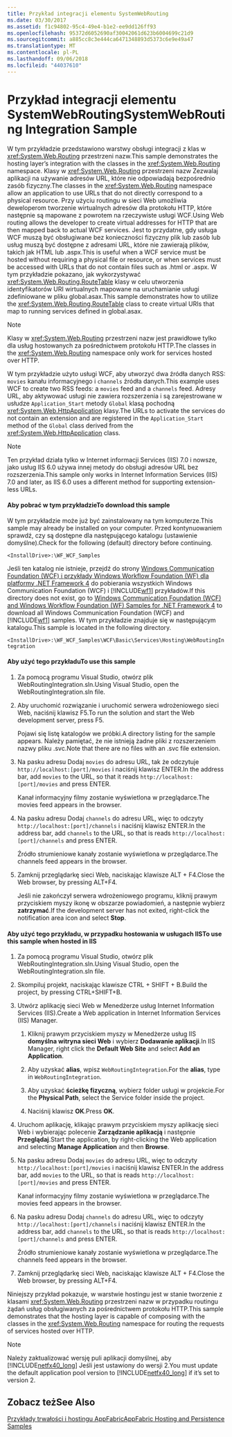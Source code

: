```yaml
---
title: Przykład integracji elementu SystemWebRouting
ms.date: 03/30/2017
ms.assetid: f1c94802-95c4-49e4-b1e2-ee9dd126ff93
ms.openlocfilehash: 95372d6052690af30042061d623b6004699c21d9
ms.sourcegitcommit: a885cc8c3e444ca6471348893d5373c6e9e49a47
ms.translationtype: MT
ms.contentlocale: pl-PL
ms.lasthandoff: 09/06/2018
ms.locfileid: "44037610"
---
```

# <a name="systemwebrouting-integration-sample"></a><span data-ttu-id="47c9a-102">Przykład integracji elementu SystemWebRouting</span><span class="sxs-lookup"><span data-stu-id="47c9a-102">SystemWebRouting Integration Sample</span></span>
<span data-ttu-id="47c9a-103">W tym przykładzie przedstawiono warstwy obsługi integracji z klas w <xref:System.Web.Routing> przestrzeni nazw.</span><span class="sxs-lookup"><span data-stu-id="47c9a-103">This sample demonstrates the hosting layer’s integration with the classes in the <xref:System.Web.Routing> namespace.</span></span> <span data-ttu-id="47c9a-104">Klasy w <xref:System.Web.Routing> przestrzeni nazw Zezwalaj aplikacji na używanie adresów URL, które nie odpowiadają bezpośrednio zasób fizyczny.</span><span class="sxs-lookup"><span data-stu-id="47c9a-104">The classes in the <xref:System.Web.Routing> namespace allow an application to use URLs that do not directly correspond to a physical resource.</span></span> <span data-ttu-id="47c9a-105">Przy użyciu routingu w sieci Web umożliwia deweloperom tworzenie wirtualnych adresów dla protokołu HTTP, które następnie są mapowane z powrotem na rzeczywiste usługi WCF.</span><span class="sxs-lookup"><span data-stu-id="47c9a-105">Using Web routing allows the developer to create virtual addresses for HTTP that are then mapped back to actual WCF services.</span></span> <span data-ttu-id="47c9a-106">Jest to przydatne, gdy usługa WCF muszą być obsługiwane bez konieczności fizyczny plik lub zasób lub usług muszą być dostępne z adresami URL, które nie zawierają plików, takich jak HTML lub .aspx.</span><span class="sxs-lookup"><span data-stu-id="47c9a-106">This is useful when a WCF service must be hosted without requiring a physical file or resource, or when services must be accessed with URLs that do not contain files such as .html or .aspx.</span></span> <span data-ttu-id="47c9a-107">W tym przykładzie pokazano, jak wykorzystywać <xref:System.Web.Routing.RouteTable> klasy w celu utworzenia identyfikatorów URI wirtualnych mapowane na uruchamianie usługi zdefiniowane w pliku global.asax.</span><span class="sxs-lookup"><span data-stu-id="47c9a-107">This sample demonstrates how to utilize the <xref:System.Web.Routing.RouteTable> class to create virtual URIs that map to running services defined in global.asax.</span></span> 

> [!NOTE]
>  <span data-ttu-id="47c9a-108">Klasy w <xref:System.Web.Routing> przestrzeni nazw jest prawidłowe tylko dla usług hostowanych za pośrednictwem protokołu HTTP.</span><span class="sxs-lookup"><span data-stu-id="47c9a-108">The classes in the <xref:System.Web.Routing> namespace only work for services hosted over HTTP.</span></span>  
  
<span data-ttu-id="47c9a-109">W tym przykładzie użyto usługi WCF, aby utworzyć dwa źródła danych RSS: `movies` kanału informacyjnego i `channels` źródła danych.</span><span class="sxs-lookup"><span data-stu-id="47c9a-109">This example uses WCF to create two RSS feeds: a `movies` feed and a `channels` feed.</span></span> <span data-ttu-id="47c9a-110">Adresy URL, aby aktywować usługi nie zawiera rozszerzenia i są zarejestrowane w usłudze `Application_Start` metody `Global` klasą pochodną <xref:System.Web.HttpApplication> klasy.</span><span class="sxs-lookup"><span data-stu-id="47c9a-110">The URLs to activate the services do not contain an extension and are registered in the `Application_Start` method of the `Global` class derived from the <xref:System.Web.HttpApplication> class.</span></span>  
  
> [!NOTE]
>  <span data-ttu-id="47c9a-111">Ten przykład działa tylko w Internet informacji Services (IIS) 7.0 i nowsze, jako usług IIS 6.0 używa innej metody do obsługi adresów URL bez rozszerzenia.</span><span class="sxs-lookup"><span data-stu-id="47c9a-111">This sample only works in Internet Information Services (IIS) 7.0 and later, as IIS 6.0 uses a different method for supporting extension-less URLs.</span></span>  

#### <a name="to-download-this-sample"></a><span data-ttu-id="47c9a-112">Aby pobrać w tym przykładzie</span><span class="sxs-lookup"><span data-stu-id="47c9a-112">To download this sample</span></span>
  
<span data-ttu-id="47c9a-113">W tym przykładzie może już być zainstalowany na tym komputerze.</span><span class="sxs-lookup"><span data-stu-id="47c9a-113">This sample may already be installed on your computer.</span></span> <span data-ttu-id="47c9a-114">Przed kontynuowaniem sprawdź, czy są dostępne dla następującego katalogu (ustawienie domyślne).</span><span class="sxs-lookup"><span data-stu-id="47c9a-114">Check for the following (default) directory before continuing.</span></span>  
   
`<InstallDrive>:\WF_WCF_Samples`  
   
 <span data-ttu-id="47c9a-115">Jeśli ten katalog nie istnieje, przejdź do strony [Windows Communication Foundation (WCF) i przykłady Windows Workflow Foundation (WF) dla platformy .NET Framework 4](https://go.microsoft.com/fwlink/?LinkId=150780) do pobierania wszystkich Windows Communication Foundation (WCF) i [!INCLUDE[wf1](../../../../includes/wf1-md.md)] przykładów.</span><span class="sxs-lookup"><span data-stu-id="47c9a-115">If this directory does not exist, go to [Windows Communication Foundation (WCF) and Windows Workflow Foundation (WF) Samples for .NET Framework 4](https://go.microsoft.com/fwlink/?LinkId=150780) to download all Windows Communication Foundation (WCF) and [!INCLUDE[wf1](../../../../includes/wf1-md.md)] samples.</span></span> <span data-ttu-id="47c9a-116">W tym przykładzie znajduje się w następującym katalogu.</span><span class="sxs-lookup"><span data-stu-id="47c9a-116">This sample is located in the following directory.</span></span>  
   
`<InstallDrive>:\WF_WCF_Samples\WCF\Basic\Services\Hosting\WebRoutingIntegration`  
  
#### <a name="to-use-this-sample"></a><span data-ttu-id="47c9a-117">Aby użyć tego przykładu</span><span class="sxs-lookup"><span data-stu-id="47c9a-117">To use this sample</span></span>  
  
1.  <span data-ttu-id="47c9a-118">Za pomocą programu Visual Studio, otwórz plik WebRoutingIntegration.sln.</span><span class="sxs-lookup"><span data-stu-id="47c9a-118">Using Visual Studio, open the WebRoutingIntegration.sln file.</span></span>  
  
2.  <span data-ttu-id="47c9a-119">Aby uruchomić rozwiązanie i uruchomić serwera wdrożeniowego sieci Web, naciśnij klawisz F5.</span><span class="sxs-lookup"><span data-stu-id="47c9a-119">To run the solution and start the Web development server, press F5.</span></span>  
  
     <span data-ttu-id="47c9a-120">Pojawi się listę katalogów we próbki.</span><span class="sxs-lookup"><span data-stu-id="47c9a-120">A directory listing for the sample appears.</span></span> <span data-ttu-id="47c9a-121">Należy pamiętać, że nie istnieją żadne pliki z rozszerzeniem nazwy pliku .svc.</span><span class="sxs-lookup"><span data-stu-id="47c9a-121">Note that there are no files with an .svc file extension.</span></span>  
  
3.  <span data-ttu-id="47c9a-122">Na pasku adresu Dodaj `movies` do adresu URL, tak że odczytuje `http://localhost:[port]/movies` i naciśnij klawisz ENTER.</span><span class="sxs-lookup"><span data-stu-id="47c9a-122">In the address bar, add `movies` to the URL, so that it reads `http://localhost:[port]/movies` and press ENTER.</span></span>  
  
     <span data-ttu-id="47c9a-123">Kanał informacyjny filmy zostanie wyświetlona w przeglądarce.</span><span class="sxs-lookup"><span data-stu-id="47c9a-123">The movies feed appears in the browser.</span></span>  
  
4.  <span data-ttu-id="47c9a-124">Na pasku adresu Dodaj `channels` do adresu URL, więc to odczyty `http://localhost:[port]/channels` i naciśnij klawisz ENTER.</span><span class="sxs-lookup"><span data-stu-id="47c9a-124">In the address bar, add `channels` to the URL, so that is reads `http://localhost:[port]/channels` and press ENTER.</span></span>  
  
     <span data-ttu-id="47c9a-125">Źródło strumieniowe kanały zostanie wyświetlona w przeglądarce.</span><span class="sxs-lookup"><span data-stu-id="47c9a-125">The channels feed appears in the browser.</span></span>  
  
5.  <span data-ttu-id="47c9a-126">Zamknij przeglądarkę sieci Web, naciskając klawisze ALT + F4.</span><span class="sxs-lookup"><span data-stu-id="47c9a-126">Close the Web browser, by pressing ALT+F4.</span></span>  
  
     <span data-ttu-id="47c9a-127">Jeśli nie zakończył serwera wdrożeniowego programu, kliknij prawym przyciskiem myszy ikonę w obszarze powiadomień, a następnie wybierz **zatrzymać**.</span><span class="sxs-lookup"><span data-stu-id="47c9a-127">If the development server has not exited, right-click the notification area icon and select **Stop**.</span></span>  
  
#### <a name="to-use-this-sample-when-hosted-in-iis"></a><span data-ttu-id="47c9a-128">Aby użyć tego przykładu, w przypadku hostowania w usługach IIS</span><span class="sxs-lookup"><span data-stu-id="47c9a-128">To use this sample when hosted in IIS</span></span>  
  
1.  <span data-ttu-id="47c9a-129">Za pomocą programu Visual Studio, otwórz plik WebRoutingIntegration.sln.</span><span class="sxs-lookup"><span data-stu-id="47c9a-129">Using Visual Studio, open the WebRoutingIntegration.sln file.</span></span>  
  
2.  <span data-ttu-id="47c9a-130">Skompiluj projekt, naciskając klawisze CTRL + SHIFT + B.</span><span class="sxs-lookup"><span data-stu-id="47c9a-130">Build the project, by pressing CTRL+SHIFT+B.</span></span>  
  
3.  <span data-ttu-id="47c9a-131">Utwórz aplikację sieci Web w Menedżerze usług Internet Information Services (IIS).</span><span class="sxs-lookup"><span data-stu-id="47c9a-131">Create a Web application in Internet Information Services (IIS) Manager.</span></span>  
  
    1.  <span data-ttu-id="47c9a-132">Kliknij prawym przyciskiem myszy w Menedżerze usług IIS **domyślna witryna sieci Web** i wybierz **Dodawanie aplikacji**.</span><span class="sxs-lookup"><span data-stu-id="47c9a-132">In IIS Manager, right click the **Default Web Site** and select **Add an Application**.</span></span>  
  
    2.  <span data-ttu-id="47c9a-133">Aby uzyskać **alias**, wpisz `WebRoutingIntegration`.</span><span class="sxs-lookup"><span data-stu-id="47c9a-133">For the **alias**, type in `WebRoutingIntegration`.</span></span>  
  
    3.  <span data-ttu-id="47c9a-134">Aby uzyskać **ścieżkę fizyczną**, wybierz folder usługi w projekcie.</span><span class="sxs-lookup"><span data-stu-id="47c9a-134">For the **Physical Path**, select the Service folder inside the project.</span></span>  
  
    4.  <span data-ttu-id="47c9a-135">Naciśnij klawisz **OK**.</span><span class="sxs-lookup"><span data-stu-id="47c9a-135">Press **OK**.</span></span>  
  
4.  <span data-ttu-id="47c9a-136">Uruchom aplikację, klikając prawym przyciskiem myszy aplikację sieci Web i wybierając polecenie **Zarządzanie aplikacją** i następnie **Przeglądaj**.</span><span class="sxs-lookup"><span data-stu-id="47c9a-136">Start the application, by right-clicking the Web application and selecting **Manage Application** and then **Browse**.</span></span>  
  
5.  <span data-ttu-id="47c9a-137">Na pasku adresu Dodaj `movies` do adresu URL, więc to odczyty `http://localhost:[port]/movies` i naciśnij klawisz ENTER.</span><span class="sxs-lookup"><span data-stu-id="47c9a-137">In the address bar, add `movies` to the URL, so that is reads `http://localhost:[port]/movies` and press ENTER.</span></span>  
  
     <span data-ttu-id="47c9a-138">Kanał informacyjny filmy zostanie wyświetlona w przeglądarce.</span><span class="sxs-lookup"><span data-stu-id="47c9a-138">The movies feed appears in the browser.</span></span>  
  
6.  <span data-ttu-id="47c9a-139">Na pasku adresu Dodaj `channels` do adresu URL, więc to odczyty `http://localhost:[port]/channels` i naciśnij klawisz ENTER.</span><span class="sxs-lookup"><span data-stu-id="47c9a-139">In the address bar, add `channels` to the URL, so that is reads `http://localhost:[port]/channels` and press ENTER.</span></span>  
  
     <span data-ttu-id="47c9a-140">Źródło strumieniowe kanały zostanie wyświetlona w przeglądarce.</span><span class="sxs-lookup"><span data-stu-id="47c9a-140">The channels feed appears in the browser.</span></span>  
  
7.  <span data-ttu-id="47c9a-141">Zamknij przeglądarkę sieci Web, naciskając klawisze ALT + F4.</span><span class="sxs-lookup"><span data-stu-id="47c9a-141">Close the Web browser, by pressing ALT+F4.</span></span>  
  
 <span data-ttu-id="47c9a-142">Niniejszy przykład pokazuje, w warstwie hostingu jest w stanie tworzenie z klasami <xref:System.Web.Routing> przestrzeni nazw w przypadku routingu żądań usług obsługiwanych za pośrednictwem protokołu HTTP.</span><span class="sxs-lookup"><span data-stu-id="47c9a-142">This sample demonstrates that the hosting layer is capable of composing with the classes in the <xref:System.Web.Routing> namespace for routing the requests of services hosted over HTTP.</span></span>  
  
> [!NOTE]
>  <span data-ttu-id="47c9a-143">Należy zaktualizować wersję puli aplikacji domyślnej, aby [!INCLUDE[netfx40_long](../../../../includes/netfx40-long-md.md)] Jeśli jest ustawiony do wersji 2.</span><span class="sxs-lookup"><span data-stu-id="47c9a-143">You must update the default application pool version to [!INCLUDE[netfx40_long](../../../../includes/netfx40-long-md.md)] if it’s set to version 2.</span></span>  
  
## <a name="see-also"></a><span data-ttu-id="47c9a-144">Zobacz też</span><span class="sxs-lookup"><span data-stu-id="47c9a-144">See Also</span></span>  
 [<span data-ttu-id="47c9a-145">Przykłady trwałości i hostingu AppFabric</span><span class="sxs-lookup"><span data-stu-id="47c9a-145">AppFabric Hosting and Persistence Samples</span></span>](https://go.microsoft.com/fwlink/?LinkId=193961)

